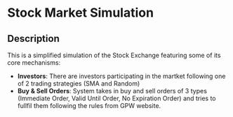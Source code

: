 # Stock Market Simulation

## Description

This is a simplified simulation of the Stock Exchange featuring some of its core mechanisms:
- **Investors**: There are investors participating in the martket following one of 2 trading strategies (SMA and Random)
- **Buy & Sell Orders**: System takes in buy and sell orders of 3 types (Immediate Order, Valid Until Order, No Expiration Order) and tries to fullfil them following the rules from GPW website.

